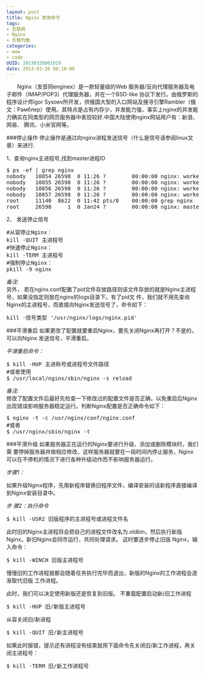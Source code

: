 ```yaml
--- 
layout: post
title: Nginx 常用命令
tags: 
- 互联网
- Nginx
- 负载均衡
categories:
- www
- code
UUID: 20130326001010
date: 2013-03-26 00:10:00
---
```


　　Nginx（发音同enginex）是一款轻量级的Web 服务器/反向代理服务器及电子邮件（IMAP/POP3）代理服务器，并在一个BSD-like 协议下发行。由俄罗斯的程序设计师Igor Sysoev所开发，供俄国大型的入口网站及搜寻引擎Rambler（俄文：Рамблер）使用。其特点是占有内存少，并发能力强，事实上nginx的并发能力确实在同类型的网页服务器中表现较好.中国大陆使用nginx网站用户有：新浪、网易、 腾讯、小米官网等。

###停止操作
停止操作是通过向nginx进程发送信号（什么是信号请参阅linux文 章）来进行.

1、查询nginx主进程号,找到master进程ID
<pre id="bash">
$ ps -ef | grep nginx
nobody   10854 26598  0 11:26 ?        00:00:00 nginx: worker process        
nobody   10855 26598  0 11:26 ?        00:00:00 nginx: worker process        
nobody   10856 26598  0 11:26 ?        00:00:00 nginx: worker process        
nobody   10857 26598  0 11:26 ?        00:00:00 nginx: worker process        
root     11140  8622  0 11:42 pts/0    00:00:00 grep nginx
root     26598     1  0 Jan24 ?        00:00:00 nginx: master process sbin/nginx -c conf/nginx.conf
</pre>
2、 发送停止信号
<pre id="bash">
#从容停止Nginx：
kill -QUIT 主进程号
#快速停止Nginx：
kill -TERM 主进程号
#强制停止Nginx：
pkill -9 nginx
</pre>

*备注:*<br>
另外， 若在nginx.conf配置了pid文件存放路径则该文件存放的就是Nginx主进程号，如果没指定则放在nginx的logs目录下。有了pid文 件，我们就不用先查询Nginx的主进程号，而直接向Nginx发送信号了，命令如下：
<pre id="bash">
kill -信号类型 '/usr/nginx/logs/nginx.pid'
</pre>

###平滑重启
如果更改了配置就要重启Nginx，要先关闭Nginx再打开？不是的，可以向Nginx 发送信号，平滑重启。

*平滑重启命令：*
<pre id="bash">
$ kill -HUP 主进称号或进程号文件路径
#或者使用
$ /usr/local/nginx/sbin/nginx -s reload
</pre>

*备注:*<br>
修改了配置文件后最好先检查一下修改过的配置文件是否正确，以免重启后Nginx出现错误影响服务器稳定运行。判断Nginx配置是否正确命令如下：
<pre id="bash">
$ nginx -t -c /usr/nginx/conf/nginx.conf
#或者
$ /usr/nginx/sbin/nginx -t
</pre>

###平滑升级
如果服务器正在运行的Nginx要进行升级、添加或删除模块时，我们需 要停掉服务器并做相应修改，这样服务器就要在一段时间内停止服务，Nginx可以在不停机的情况下进行各种升级动作而不影响服务器运行。

*步骤1：*

如果升级Nginx程序，先用新程序替换旧程序文件，编译安装的话新程序直接编译到Nginx安装目录中。

*步 骤2：执行命令*
<pre id="bash">
$ kill -USR2 旧版程序的主进程号或进程文件名
</pre>
此时旧的Nginx主进程将会把自己的进程文件改名为.oldbin，然后执行新版 Nginx。新旧Nginx会同市运行，共同处理请求。
这时要逐步停止旧版 Nginx，输入命令：
<pre id="bash">
$ kill -WINCH 旧版主进程号
</pre>
慢慢旧的工作进程就都会随着任务执行完毕而退出，新版的Nginx的工作进程会逐渐取代旧版 工作进程。

此时，我们可以决定使用新版还是恢复到旧版。
不重载配置启动新/旧工作进程
<pre id="bash">
$ kill -HUP 旧/新版主进程号
</pre>
从容关闭旧/新进程
<pre id="bash">
$ kill -QUIT 旧/新主进程号
</pre>
如果此时报错，提示还有进程没有结束就用下面命令先关闭旧/新工作进程，再关闭主进程号：
<pre id="bash">
$ kill -TERM 旧/新工作进程号
</pre>
